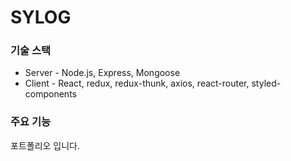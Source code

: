 # SYLOG

### 기술 스택
- Server - Node.js, Express, Mongoose
- Client - React, redux, redux-thunk, axios, react-router, styled-components



### 주요 기능
포트폴리오 입니다.
